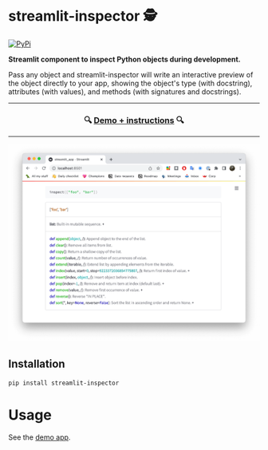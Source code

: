 # streamlit-inspector 🕵️

[![PyPi](https://img.shields.io/pypi/v/streamlit-inspector)](https://pypi.org/project/streamlit-inspector/)


**Streamlit component to inspect Python objects during development.**

Pass any object and streamlit-inspector will write an interactive preview of the object directly to your app, showing the object's type (with docstring), attributes (with values), and methods (with signatures and docstrings). 

---

<h3 align="center">
  🔍 <a href="https://share.streamlit.io/jrieke/streamlit-inspector/main">Demo + instructions</a> 🔍
</h3>

---

<p align="center">
    <a href="https://share.streamlit.io/jrieke/streamlit-inspector/main"><img src="images/demo.png" width=600></a>
</p>


## Installation

```bash
pip install streamlit-inspector
```

# Usage

See the [demo app](https://share.streamlit.io/jrieke/streamlit-inspector/main).